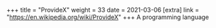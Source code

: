 +++
title = "ProvideX"
weight = 33
date = 2021-03-06
[extra]
link = "https://en.wikipedia.org/wiki/ProvideX"
+++
A programming language

